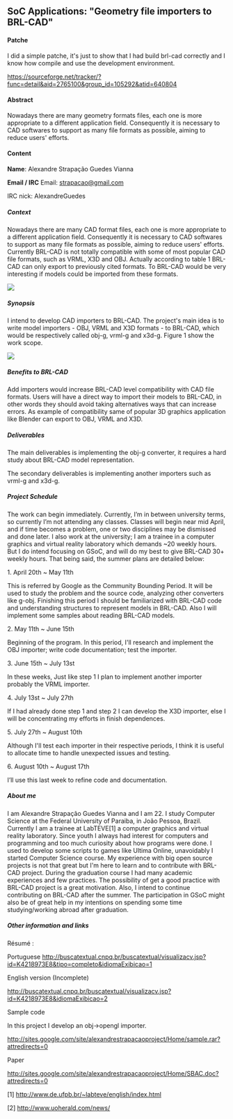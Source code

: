 ## SoC Applications: "Geometry file importers to BRL-CAD"

#### Patche

I did a simple patche, it's just to show that I had build brl-cad
correctly and I know how compile and use the development environment.

<https://sourceforge.net/tracker/?func=detail&aid=2765100&group_id=105292&atid=640804>

#### Abstract

Nowadays there are many geometry formats files, each one is more
appropriate to a different application field. Consequently it is
necessary to CAD softwares to support as many file formats as possible,
aiming to reduce users' efforts.

#### Content

**Name**: Alexandre Strapação Guedes Vianna

**Email / IRC** Email: strapacao@gmail.com

IRC nick: AlexandreGuedes

##### **Context**

Nowadays there are many CAD format files, each one is more appropriate
to a different application field. Consequently it is necessary to CAD
softwares to support as many file formats as possible, aiming to reduce
users' efforts. Currently BRL-CAD is not totally compatible with some of
most popular CAD file formats, such as VRML, X3D and OBJ. Actually
according to table 1 BRL-CAD can only export to previously cited
formats. To BRL-CAD would be very interesting if models could be
imported from these formats.

![](/wiki/user/img/ConverterTable.jpg)

##### **Synopsis**

I intend to develop CAD importers to BRL-CAD. The project's main idea is
to write model importers - OBJ, VRML and X3D formats - to BRL-CAD, which
would be respectively called obj-g, vrml-g and x3d-g. Figure 1 show the
work scope.

![](/wiki/user/img/WorkScope.jpg)

##### **Benefits to BRL-CAD**

Add importers would increase BRL-CAD level compatibility with CAD file
formats. Users will have a direct way to import their models to BRL-CAD,
in other words they should avoid taking alternatives ways that can
increase errors. As example of compatibility same of popular 3D graphics
application like Blender can export to OBJ, VRML and X3D.

##### **Deliverables**

The main deliverables is implementing the obj-g converter, it requires a
hard study about BRL-CAD model representation.

The secondary deliverables is implementing another importers such as
vrml-g and x3d-g.

##### **Project Schedule**

The work can begin immediately. Currently, I’m in between university
terms, so currently I’m not attending any classes. Classes will begin
near mid April, and if time becomes a problem, one or two disciplines
may be dismissed and done later. I also work at the university; I am a
trainee in a computer graphics and virtual reality laboratory which
demands \~20 weekly hours. But I do intend focusing on GSoC, and will do
my best to give BRL-CAD 30+ weekly hours. That being said, the summer
plans are detailed below:

1\. April 20th \~ May 11th

This is referred by Google as the Community Bounding Period. It will be
used to study the problem and the source code, analyzing other
converters like g-obj. Finishing this period I should be familiarized
with BRL-CAD code and understanding structures to represent models in
BRL-CAD. Also I will implement some samples about reading BRL-CAD
models.

2\. May 11th \~ June 15th

Beginning of the program. In this period, I'll research and implement
the OBJ importer; write code documentation; test the importer.

3\. June 15th \~ July 13st

In these weeks, Just like step 1 I plan to implement another importer
probably the VRML importer.

4\. July 13st \~ July 27th

If I had already done step 1 and step 2 I can develop the X3D importer,
else I will be concentrating my efforts in finish dependences.

5\. July 27th \~ August 10th

Although I'll test each importer in their respective periods, I think it
is useful to allocate time to handle unexpected issues and testing.

6\. August 10th \~ August 17th

I’ll use this last week to refine code and documentation.

##### **About me**

I am Alexandre Strapação Guedes Vianna and I am 22. I study Computer
Science at the Federal University of Paraiba, in João Pessoa, Brazil.
Currently I am a trainee at LabTEVE\[1\] a computer graphics and virtual
reality laboratory. Since youth I always had interest for computers and
programming and too much curiosity about how programs were done. I used
to develop some scripts to games like Ultima Online, unavoidably I
started Computer Science course. My experience with big open source
projects is not that great but I'm here to learn and to contribute with
BRL-CAD project. During the graduation course I had many academic
experiences and few practices. The possibility of get a good practice
with BRL-CAD project is a great motivation. Also, I intend to continue
contributing on BRL-CAD after the summer. The participation in GSoC
might also be of great help in my intentions on spending some time
studying/working abroad after graduation.

##### **Other information and links**

Résumé :

Portuguese
<http://buscatextual.cnpq.br/buscatextual/visualizacv.jsp?id=K4218973E8&tipo=completo&idiomaExibicao=1>

English version (Incomplete)

<http://buscatextual.cnpq.br/buscatextual/visualizacv.jsp?id=K4218973E8&idiomaExibicao=2>

Sample code

In this project I develop an obj-&gt;opengl importer.

<http://sites.google.com/site/alexandrestrapacaoproject/Home/sample.rar?attredirects=0>

Paper

<http://sites.google.com/site/alexandrestrapacaoproject/Home/SBAC.doc?attredirects=0>

\[1\] <http://www.de.ufpb.br/~labteve/english/index.html>

\[2\] <http://www.uoherald.com/news/>
